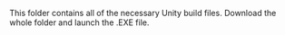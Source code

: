 This folder contains all of the necessary Unity build files.
Download the whole folder and launch the .EXE file.